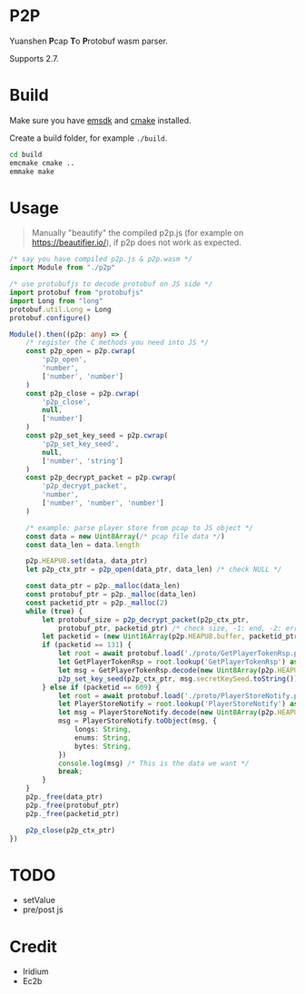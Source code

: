 # P2P

Yuanshen **P**cap **T**o **P**rotobuf wasm parser.

Supports 2.7.

# Build

Make sure you have [emsdk](https://emscripten.org/docs/getting_started/downloads.html) and [cmake](https://cmake.org/download/) installed.

Create a build folder, for example `./build`.

```sh
cd build
emcmake cmake ..
emmake make
```

# Usage

> Manually "beautify" the compiled p2p.js (for example on
https://beautifier.io/), if p2p does not work as expected.

```ts
/* say you have compiled p2p.js & p2p.wasm */
import Module from "./p2p"

/* use protobufjs to decode protobuf on JS side */
import protobuf from "protobufjs"
import Long from "long"
protobuf.util.Long = Long
protobuf.configure()

Module().then((p2p: any) => {
    /* register the C methods you need into JS */
    const p2p_open = p2p.cwrap(
        'p2p_open',
        'number',
        ['number', 'number']
    )
    const p2p_close = p2p.cwrap(
        'p2p_close',
        null,
        ['number']
    )
    const p2p_set_key_seed = p2p.cwrap(
        'p2p_set_key_seed',
        null,
        ['number', 'string']
    )
    const p2p_decrypt_packet = p2p.cwrap(
        'p2p_decrypt_packet',
        'number',
        ['number', 'number', 'number']
    )

    /* example: parse player store from pcap to JS object */
    const data = new Uint8Array(/* pcap file data */)
    const data_len = data.length

    p2p.HEAPU8.set(data, data_ptr)
    let p2p_ctx_ptr = p2p_open(data_ptr, data_len) /* check NULL */

    const data_ptr = p2p._malloc(data_len)
    const protobuf_ptr = p2p._malloc(data_len)
    const packetid_ptr = p2p._malloc(2)
    while (true) {
        let protobuf_size = p2p_decrypt_packet(p2p_ctx_ptr,
            protobuf_ptr, packetid_ptr) /* check size, -1: end, -2: err */
        let packetid = (new Uint16Array(p2p.HEAPU8.buffer, packetid_ptr, 2))[0]
        if (packetid == 131) {
            let root = await protobuf.load('./proto/GetPlayerTokenRsp.proto')
            let GetPlayerTokenRsp = root.lookup('GetPlayerTokenRsp') as any
            let msg = GetPlayerTokenRsp.decode(new Uint8Array(p2p.HEAPU8.buffer, protobuf_ptr, protobuf_size))
            p2p_set_key_seed(p2p_ctx_ptr, msg.secretKeySeed.toString())
        } else if (packetid == 609) {
            let root = await protobuf.load('./proto/PlayerStoreNotify.proto')
            let PlayerStoreNotify = root.lookup('PlayerStoreNotify') as any
            let msg = PlayerStoreNotify.decode(new Uint8Array(p2p.HEAPU8.buffer, protobuf_ptr, protobuf_size))
            msg = PlayerStoreNotify.toObject(msg, {
                longs: String,
                enums: String,
                bytes: String,
            })
            console.log(msg) /* This is the data we want */
            break;
        }
    }
    p2p._free(data_ptr)
    p2p._free(protobuf_ptr)
    p2p._free(packetid_ptr)

    p2p_close(p2p_ctx_ptr)
})
```

# TODO

* setValue
* pre/post js

# Credit

* Iridium
* Ec2b
